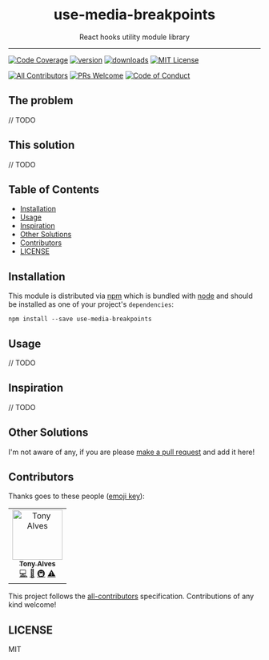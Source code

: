 <div align="center">
<h1>use-media-breakpoints</h1>

<p>React hooks utility module library</p>
</div>

<hr />

[![Code Coverage][coverage-badge]][coverage]
[![version][version-badge]][package] [![downloads][downloads-badge]][npmtrends]
[![MIT License][license-badge]][license]

[![All Contributors](https://img.shields.io/badge/all_contributors-1-orange.svg?style=flat-square)](#contributors)
[![PRs Welcome][prs-badge]][prs] [![Code of Conduct][coc-badge]][coc]

## The problem

// TODO

## This solution

// TODO

## Table of Contents

<!-- START doctoc generated TOC please keep comment here to allow auto update -->
<!-- DON'T EDIT THIS SECTION, INSTEAD RE-RUN doctoc TO UPDATE -->

- [Installation](#installation)
- [Usage](#usage)
- [Inspiration](#inspiration)
- [Other Solutions](#other-solutions)
- [Contributors](#contributors)
- [LICENSE](#license)

<!-- END doctoc generated TOC please keep comment here to allow auto update -->

## Installation

This module is distributed via [npm][npm] which is bundled with [node][node] and
should be installed as one of your project's `dependencies`:

```
npm install --save use-media-breakpoints
```

## Usage

// TODO

## Inspiration

// TODO

## Other Solutions

I'm not aware of any, if you are please [make a pull request][prs] and add it
here!

## Contributors

Thanks goes to these people ([emoji key][emojis]):

<!-- ALL-CONTRIBUTORS-LIST:START - Do not remove or modify this section -->
<!-- prettier-ignore -->
<table><tr><td align="center"><a href="https://www.3alves.com"><img src="https://avatars3.githubusercontent.com/u/784848?s=460&v=4" width="100px;" alt="Tony Alves"/><br /><sub><b>Tony Alves</b></sub></a><br /><a href="https://github.com/talves/use-media-breakpoints/commits?author=talves" title="Code">💻</a> <a href="https://github.com/talves/use-media-breakpoints/commits?author=talves" title="Documentation">📖</a> <a href="#infra-talves" title="Infrastructure (Hosting, Build-Tools, etc)">🚇</a> <a href="https://github.com/talves/use-media-breakpoints/commits?author=talves" title="Tests">⚠️</a></td></tr></table>

<!-- ALL-CONTRIBUTORS-LIST:END -->

This project follows the [all-contributors][all-contributors] specification.
Contributions of any kind welcome!

## LICENSE

MIT

[npm]: https://www.npmjs.com/
[node]: https://nodejs.org
[coverage-badge]:
  https://img.shields.io/codecov/c/github/talves/use-media-breakpoints.svg?style=flat-square
[coverage]: https://codecov.io/github/talves/use-media-breakpoints
[version-badge]:
  https://img.shields.io/npm/v/use-media-breakpoints.svg?style=flat-square
[package]: https://www.npmjs.com/package/use-media-breakpoints
[downloads-badge]:
  https://img.shields.io/npm/dm/use-media-breakpoints.svg?style=flat-square
[npmtrends]: http://www.npmtrends.com/use-media-breakpoints
[license-badge]:
  https://img.shields.io/npm/l/use-media-breakpoints.svg?style=flat-square
[license]: https://github.com/talves/use-media-breakpoints/blob/master/LICENSE
[prs-badge]:
  https://img.shields.io/badge/PRs-welcome-brightgreen.svg?style=flat-square
[prs]: http://makeapullrequest.com
[donate-badge]:
  https://img.shields.io/badge/$-support-green.svg?style=flat-square
[coc-badge]:
  https://img.shields.io/badge/code%20of-conduct-ff69b4.svg?style=flat-square
[coc]:
  https://github.com/talves/use-media-breakpoints/blob/master/other/CODE_OF_CONDUCT.md
[emojis]: https://github.com/all-contributors/all-contributors#emoji-key
[all-contributors]: https://github.com/all-contributors/all-contributors
